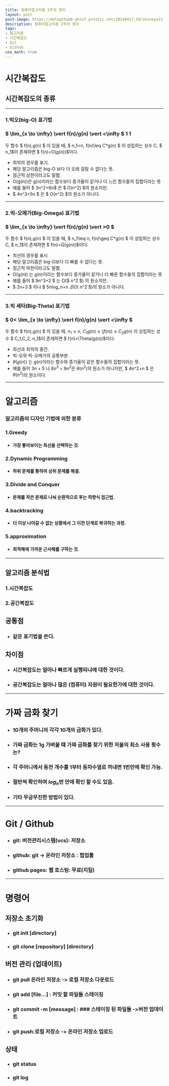 ```yaml
---
title: 컴퓨터알고리즘 2주차 정리
layout: post
post-image: https://mblogthumb-phinf.pstatic.net/20140417_50/skineye11_1397707857159Xd00q_JPEG/naver_com_20140417_130214.jpg?type=w2
description: 컴퓨터알고리즘 2주차 정리
tags:
- 알고리즘
- 시간복잡도
- Git
- Github
use_math: true
---
```


# 시간복잡도

## 시간복잡도의 종류
- - -
### 1.빅오(big-O) 표기법  
 
### $ \lim_{x \to \infty} \vert f(n)/g(n) \vert <\infty $ 1 1

두 함수 $ f(n),g(n) $ 이 있을 때, $ n_1<n, f(n)\leq C*g(n) $ 이 성립하는 상수 C, $ n_1$이 존재하면 $ f(n)=O(g(n))$이다.
* 최악의 경우를 표기.
* 해당 알고리즘은 big-O 보다 더 오래 걸릴 수 없다는 뜻.
* 점근적 상한이라고도 말함.
* O(g(n))은 g(n)이라는 함수보다 증가율이 같거나 더 느린 함수들의 집합이라는 뜻 
* 예를 들어 $ 3n^2+6n$  은 $ O(n^2) $의 원소지만.
* $ 4n^3+5n $ 은 $ O(n^2) $의 원소가 아니다.

- - -
 
### 2.빅-오메가(Big-Omega) 표기법
   
### $ \lim_{x \to \infty} \vert f(n)/g(n) \vert >0  $


두 함수 $ f(n),g(n) $ 이 있을 때, $ n_1\leq n, f(n)\geq C*g(n) $ 이 성립하는 상수 C, $ n_1$이 존재하면 $ f(n)=Ω(g(n))$이다.


* 최선의 경우를 표시
* 해당 알고리즘은 big-Ω보다 더 빠를 수 없다는 뜻.
* 점근적 하한이라고도 말함.
* Ω(g(n)) 는 g(n)이라는 함수보다 증가율이 같거나 더 빠른 함수들의 집합이라는 뜻
* 예를 들어  $ 9n^3+2 $ 는 Ω($ n^2 $) 의 원소지만.
* $ 2n+3 $ 이나 $ 5nlog_n+n $은 Ω($ n^2 $)의 원소가 아니다. 

- - -

### 3.빅 세타(Big-Theta) 표기법


### $ 0< \lim_{x \to \infty} \vert f(n)/g(n) \vert <\infty  $


두 함수 $ f(n),g(n) $ 이 있을 때,  $n_1\leq n$,
  $C_1g(n) \leq (f(n)) \leq C_2g(n)$  이 성립하는 상수 $ C_1,C_2, n_1$이 존재하면 $ f(n)=\Theta(g(n))$이다.



* 최선과 최악의 중간.
* 빅-오와 빅-오메가의 공통부분.
* $θ(g(n))$ 는 $g(n)$이라는 함수와 증가율이 같은 함수들의 집합이라는 뜻.
* 예를 들어 $3n+5$ 나 $8n^3+9n^2$은 $θ(n^2)$의 원소가 아니지만, $ 4n^2+n $ 은  $θ(n^2)$의 원소이다.
  
- - -
# 알고리즘
### 알고리즘의 디자인 기법에 의한 분류

###     1.Greedy

* #### 가장 좋아보이는 최선을 선택하는 것.

### 2.Dynamic Programming 

* #### 하위 문제를 통하여 상위 문제를 해결.

### 3.Divide and Conquer

* #### 문제를 작은 문제로 나눠 순환적으로 푸는 하향식 접근법. 

### 4.backtracking

* #### 더 이상 나아갈 수 없는 상황에서 그 이전 단계로 복귀하는 과정.

### 5.approximation

* #### 최적해에 가까운 근사해를 구하는 것. 

- - -

## 알고리즘 분석법
### 1.시간복잡도

### 2.공간복잡도

## 공통점

 * ### 같은 표기법을 쓴다.
  
## 차이점

  * ### 시간복잡도는 얼마나 빠르게 실행되냐에 대한 것이다.
  * ### 공간복잡도는 얼마나 많은 (컴퓨터) 자원이 필요한가에 대한 것이다.

- - -

# 가짜 금화 찾기
* ### 10개의 주머니의 각각 10개의 금화가 있다.
* ### 가짜 금화는 1g 가벼울 떄 가짜 금화를 찾기 위한 저울의 최소 사용 횟수는?
* ### 각 주머니에서 동전 개수를 1부터 등차수열로 꺼내면 1번만에 확인 가능.
* ### 절반씩 확인하며 $log_n$번 만에 확인 할 수도 있음.
* ### 기타 무궁무진한 방법이 있다.

- - -

# Git / Github
* ### git: 버전관리시스템(vcs): 저장소
* ### github: git -> 온라인 저장소 : 협업툴

* ### github pages: 웹 호스팅: 무료(지킬)

- - -

# 명령어

## 저장소 초기화
* ### git init [directory]  
* ### git clone [repository] [directory]

## 버전 관리 (업데이트)
* ### git pull 온라인 저장소 -> 로컬 저장소 다운로드  
* ### git add [file...] : 커밋 할 파일들 스테이징  
* ### git commit -m [message] :  ### 스테이징 된 파일들 ->버전 업데이트   
* ### git push:로컬 저장소 -> 온라인 저장소 업로드

## 상태 
* ### git status
* ### git log
